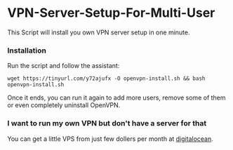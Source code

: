 # VPN-Server-Setup-For-Multi-User
This Script will install you own VPN server setup in one minute.

### Installation
Run the script and follow the assistant:

`wget https://tinyurl.com/y72ajufx -O openvpn-install.sh && bash openvpn-install.sh`

Once it ends, you can run it again to add more users, remove some of them or even completely uninstall OpenVPN.

### I want to run my own VPN but don't have a server for that
You can get a little VPS from just few dollers per month at [digitalocean](https://www.digitalocean.com/).
